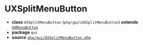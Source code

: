 # UXSplitMenuButton

- **class** `UXSplitMenuButton` (`php\gui\UXSplitMenuButton`) **extends** [`UXMenuButton`](https://github.com/jphp-compiler/jphp/blob/master/jphp-gui-ext/api-docs/classes/php/gui/UXMenuButton.md)
- **package** `gui`
- **source** [`php/gui/UXSplitMenuButton.php`](./src/main/resources/JPHP-INF/sdk/php/gui/UXSplitMenuButton.php)

